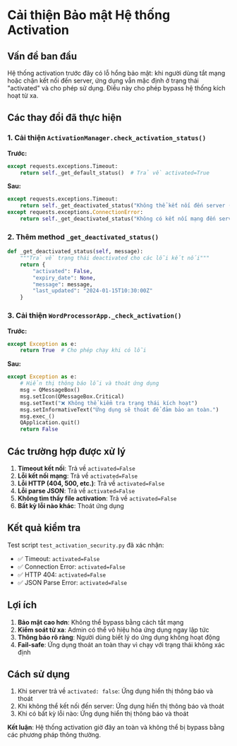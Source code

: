 # Cải thiện Bảo mật Hệ thống Activation

## Vấn đề ban đầu

Hệ thống activation trước đây có lỗ hổng bảo mật: khi người dùng tắt mạng hoặc chặn kết nối đến server, ứng dụng vẫn mặc định ở trạng thái "activated" và cho phép sử dụng. Điều này cho phép bypass hệ thống kích hoạt từ xa.

## Các thay đổi đã thực hiện

### 1. Cải thiện `ActivationManager.check_activation_status()`

**Trước:**
```python
except requests.exceptions.Timeout:
    return self._get_default_status()  # Trả về activated=True
```

**Sau:**
```python
except requests.exceptions.Timeout:
    return self._get_deactivated_status("Không thể kết nối đến server (timeout)")
except requests.exceptions.ConnectionError:
    return self._get_deactivated_status("Không có kết nối mạng đến server")
```

### 2. Thêm method `_get_deactivated_status()`

```python
def _get_deactivated_status(self, message):
    """Trả về trạng thái deactivated cho các lỗi kết nối"""
    return {
        "activated": False,
        "expiry_date": None,
        "message": message,
        "last_updated": "2024-01-15T10:30:00Z"
    }
```

### 3. Cải thiện `WordProcessorApp._check_activation()`

**Trước:**
```python
except Exception as e:
    return True  # Cho phép chạy khi có lỗi
```

**Sau:**
```python
except Exception as e:
    # Hiển thị thông báo lỗi và thoát ứng dụng
    msg = QMessageBox()
    msg.setIcon(QMessageBox.Critical)
    msg.setText("❌ Không thể kiểm tra trạng thái kích hoạt")
    msg.setInformativeText("Ứng dụng sẽ thoát để đảm bảo an toàn.")
    msg.exec_()
    QApplication.quit()
    return False
```

## Các trường hợp được xử lý

1. **Timeout kết nối**: Trả về `activated=False`
2. **Lỗi kết nối mạng**: Trả về `activated=False`
3. **Lỗi HTTP (404, 500, etc.)**: Trả về `activated=False`
4. **Lỗi parse JSON**: Trả về `activated=False`
5. **Không tìm thấy file activation**: Trả về `activated=False`
6. **Bất kỳ lỗi nào khác**: Thoát ứng dụng

## Kết quả kiểm tra

Test script `test_activation_security.py` đã xác nhận:

- ✅ Timeout: `activated=False`
- ✅ Connection Error: `activated=False`
- ✅ HTTP 404: `activated=False`
- ✅ JSON Parse Error: `activated=False`

## Lợi ích

1. **Bảo mật cao hơn**: Không thể bypass bằng cách tắt mạng
2. **Kiểm soát từ xa**: Admin có thể vô hiệu hóa ứng dụng ngay lập tức
3. **Thông báo rõ ràng**: Người dùng biết lý do ứng dụng không hoạt động
4. **Fail-safe**: Ứng dụng thoát an toàn thay vì chạy với trạng thái không xác định

## Cách sử dụng

1. Khi server trả về `activated: false`: Ứng dụng hiển thị thông báo và thoát
2. Khi không thể kết nối đến server: Ứng dụng hiển thị thông báo và thoát
3. Khi có bất kỳ lỗi nào: Ứng dụng hiển thị thông báo và thoát

**Kết luận**: Hệ thống activation giờ đây an toàn và không thể bị bypass bằng các phương pháp thông thường. 